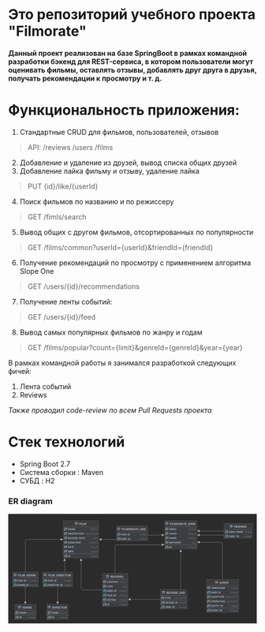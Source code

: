 # Это репозиторий учебного проекта "Filmorate"

**Данный проект реализован на базе SpringBoot в рамках командной разработки бэкенд для REST-сервиса, в котором
пользователи
могут оценивать фильмы, оставлять отзывы, добавлять друг друга в друзья, получать рекомендации к просмотру и т. д.**

# Функциональность приложения:

1. Стандартные CRUD для фильмов, пользователей, отзывов

> API: /reviews /users /films

2. Добавление и удаление из друзей, вывод списка общих друзей
3. Добавление лайка фильму и отзыву, удаление лайка

> PUT {id}/like/{userId}

4. Поиск фильмов по названию и по режиссеру

> GET /fimls/search

5. Вывод общих с другом фильмов, отсортированных по популярности

> GET /films/common?userId={userId}&friendId={friendId}

6. Получение рекомендаций по просмотру с применением алгоритма Slope One

> GET /users/{id}/recommendations

7. Получение ленты событий:

> GET /users/{id}/feed

8. Вывод самых популярных фильмов по жанру и годам

> GET /films/popular?count={limit}&genreId={genreId}&year={year}

В рамках командной работы я занимался разработкой следующих фичей:

1. Лента событий
2. Reviews

_Также проводил code-review по всем Pull Requests проекта_

# Стек технологий

* Spring Boot 2.7
* Система сборки : Maven
* СУБД : H2

### ER diagram

![filmorate ER diagram](src/docs/filmorate_er_diagram.png)



